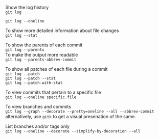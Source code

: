 Show the log history  
`git log`

`git log --oneline`

To show more detailed information about file changes  
`git log --stat`

To show the parents of each commit  
`git log --parents`  
To make the output more readable  
`git log --parents-abbrev-commit`

To show all patches of each file during a commit  
`git log --patch`  
`git log --patch --stat`  
`git log --patch-with-stat`  

To view commits that pertain to a specific file  
`git log --oneline specific.file`  

To view branches and commits  
`git log --graph --decorate --pretty=oneline --all --abbrev-commit` 
alternatively, use `gitk` to get a visual presenation of the same.  

List branches and/or tags only  
`git log --oneline --decorate --simplify-by-decoration --all`

